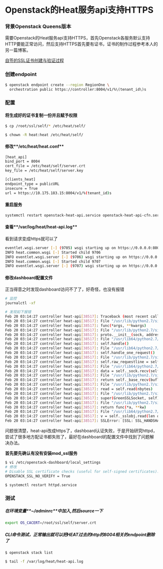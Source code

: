 # Openstack的Heat服务api支持HTTPS

### 背景Openstack Queens版本

需要Openstack的Heat服务api支持HTTPS，首先Openstack各服务默认支持HTTP要能正常访问，然后支持HTTPS首先要有证书，证书的制作过程参考本人的另一篇博客。

[自签的SSL证书创建与验证过程](https://freshchen.github.io/2019/02/18/self-ssl-signing/)

### 创建endpoint

```bash
$ openstack endpoint create --region RegionOne \
  orchestration public https://controller:8004/v1/%\(tenant_id\)s
```

### 配置

#### 将生成好的证书复制一份并且赋予权限

```bash
$ cp /root/ssl/self/* /etc/heat/self/

$ chown -R heat:heat /etc/heat/self/
```

#### 修改**/etc/heat/heat.conf**

```bash
[heat_api]
bind_port = 8004
cert_file = /etc/heat/self/server.crt
key_file = /etc/heat/self/server.key

[clients_heat]
endpoint_type = publicURL
insecure = True
url = https://10.175.183.15:8004/v1/%(tenant_id)s
```

#### 重启服务

```bash
systemctl restart openstack-heat-api.service openstack-heat-api-cfn.service openstack-heat-engine.service
```

#### 查看**/var/log/heat/heat-api.log** 

看到请求变成https就可以了

```bash
eventlet.wsgi.server [-] (9705) wsgi starting up on https://0.0.0.0:8004
INFO heat.common.wsgi [-] Started child 9706
INFO eventlet.wsgi.server [-] (9706) wsgi starting up on https://0.0.0.0:8004
INFO heat.common.wsgi [-] Started child 9707
INFO eventlet.wsgi.server [-] (9707) wsgi starting up on https://0.0.0.0:8004
```

#### 修改dashboard配置文件

正当得意之时发现dashboard访问不了了，好奇怪，也没有报错

```bash
# 监控
journalctl -xf

# 发现如下报错
Feb 20 03:14:27 controller heat-api[38517]: Traceback (most recent call last):
Feb 20 03:14:27 controller heat-api[38517]: File "/usr/lib/python2.7/site-packages/eventlet/greenpool.py", line 88, in _spawn_n_impl
Feb 20 03:14:27 controller heat-api[38517]: func(*args, **kwargs)
Feb 20 03:14:27 controller heat-api[38517]: File "/usr/lib/python2.7/site-packages/eventlet/wsgi.py", line 734, in process_request
Feb 20 03:14:27 controller heat-api[38517]: proto.__init__(sock, address, self)
Feb 20 03:14:27 controller heat-api[38517]: File "/usr/lib64/python2.7/SocketServer.py", line 649, in __init__
Feb 20 03:14:27 controller heat-api[38517]: self.handle()
Feb 20 03:14:27 controller heat-api[38517]: File "/usr/lib64/python2.7/BaseHTTPServer.py", line 340, in handle
Feb 20 03:14:27 controller heat-api[38517]: self.handle_one_request()
Feb 20 03:14:27 controller heat-api[38517]: File "/usr/lib/python2.7/site-packages/eventlet/wsgi.py", line 339, in handle_one_request
Feb 20 03:14:27 controller heat-api[38517]: self.raw_requestline = self.rfile.readline(self.server.url_length_limit)
Feb 20 03:14:27 controller heat-api[38517]: File "/usr/lib64/python2.7/socket.py", line 476, in readline
Feb 20 03:14:27 controller heat-api[38517]: data = self._sock.recv(self._rbufsize)
Feb 20 03:14:27 controller heat-api[38517]: File "/usr/lib/python2.7/site-packages/eventlet/green/ssl.py", line 194, in recv
Feb 20 03:14:27 controller heat-api[38517]: return self._base_recv(buflen, flags, into=False)
Feb 20 03:14:27 controller heat-api[38517]: File "/usr/lib/python2.7/site-packages/eventlet/green/ssl.py", line 227, in _base_recv
Feb 20 03:14:27 controller heat-api[38517]: read = self.read(nbytes)
Feb 20 03:14:27 controller heat-api[38517]: File "/usr/lib/python2.7/site-packages/eventlet/green/ssl.py", line 139, in read
Feb 20 03:14:27 controller heat-api[38517]: super(GreenSSLSocket, self).read, *args, **kwargs)
Feb 20 03:14:27 controller heat-api[38517]: File "/usr/lib/python2.7/site-packages/eventlet/green/ssl.py", line 113, in _call_trampolining
Feb 20 03:14:27 controller heat-api[38517]: return func(*a, **kw)
Feb 20 03:14:27 controller heat-api[38517]: File "/usr/lib64/python2.7/ssl.py", line 651, in read
Feb 20 03:14:27 controller heat-api[38517]: v = self._sslobj.read(len or 1024)
Feb 20 03:14:27 controller heat-api[38517]: SSLError: [SSL: SSL_HANDSHAKE_FAILURE] ssl handshake failure (_ssl.c:1822)
```

问题很清楚，heat-api改成https了，dashboard认证失败，于是开始研究httpd，尝试了很多地方配证书都失败了，最好在dashboard的配置文件中找到了问题解决办法。

**首先要先确认有没有安装mod_ssl服务**

```bash
$ vi /etc/openstack-dashboard/local_settings
# 修改
# Disable SSL certificate checks (useful for self-signed certificates):
OPENSTACK_SSL_NO_VERIFY = True

$ systemctl restart httpd.service
```

### 测试

##### 在环境变量**~/adminrc**中加入,然后source一下

```bash
export OS_CACERT=/root/ssl/self/server.crt
```

##### CLI命令测试，正常输出就可以把HEAT过去的http的8004相关的endpoint删除了

```bash
$ openstack stack list

$ tail -f /var/log/heat/heat-api.log
```




